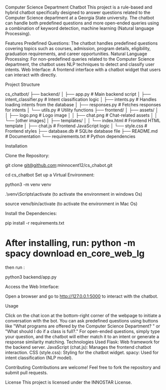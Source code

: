 Computer Science Department Chatbot
This project is a rule-based and hybrid chatbot specifically designed to answer questions related to the Computer Science department at a Georgia State university. The chatbot can handle both predefined questions and more open-ended queries using a combination of keyword detection, machine learning (Natural language Processing).

Features
Predefined Questions: The chatbot handles predefined questions covering topics such as courses, admission, program details, eligibility, graduation requirements, and career opportunities.
Natural Language Processing: For non-predefined queries related to the Computer Science department, the chatbot uses NLP techniques to detect and classify user intents.
Web Interface: A frontend interface with a chatbot widget that users can interact with directly.

Project Structure

cs_chatbot/
├── backend/
│   ├── app.py                  # Main backend script
│   ├── intent_classifier.py    # Intent classification logic
│   ├── intents.py              # Handles loading intents from the database
│   ├── responses.py            # Fetches responses for intents
│   └── utils.py                # Utility functions
├── frontend/
│   ├── assets/
│   │   ├── logo.png            # Logo image
│   │   ├── chat.png            # Chat-related assets
│   │   └── [other images]
│   ├── templates/
│   │   └── index.html          # Frontend HTML template
│   ├── chat.js                 # Frontend JavaScript logic
│   └── style.css               # Frontend styles
├── database.db                 # SQLite database file
├── README.md                   # Documentation
└── requirements.txt            # Python dependencies



Installation

Clone the Repository:


git clone git@github.com:minnocent12/cs_chabot.git

cd cs_chatbot
Set up a Virtual Environment:


python3 -m venv venv

.\venv\Scripts\activate  (to activate the environment in windows Os)

source venv/bin/activate   (to activate the environment in Mac Os)


Install the Dependencies:


pip install -r requirements.txt

# After installing, run: python -m spacy download en_core_web_lg

then run :

python3 backend/app.py

Access the Web Interface:

Open a browser and go to http://127.0.0.1:5000 to interact with the chatbot.

Usage

Click on the chat icon at the bottom-right corner of the webpage to initiate a conversation with the bot.
You can ask predefined questions using buttons like "What programs are offered by the Computer Science Department?
" or "What should I do if a class is full?."
For open-ended questions, simply type your question, and the chatbot will either match it to an intent or generate a response similarity matching.
Technologies Used
Flask: Web framework for the backend server.
JavaScript (chat.js): Manages the frontend chatbot interaction.
CSS (style.css): Styling for the chatbot widget.
spacy: Used for intent classification (NLP model).

Contributing
Contributions are welcome! Feel free to fork the repository and submit pull requests.

License
This project is licensed under the INNOSTAR License.
